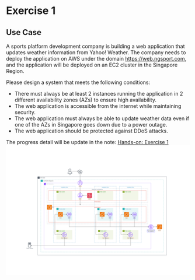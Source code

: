 # Exercise 1
## Use Case
A sports platform development company is building a web application that updates weather information from Yahoo! Weather.
The company needs to deploy the application on AWS under the domain https://web.ngsport.com, and the application will be deployed on an EC2 cluster in the Singapore Region.

Please design a system that meets the following conditions:
- There must always be at least 2 instances running the application in 2 different availability zones (AZs) to ensure high availability.
- The web application is accessible from the internet while maintaining security.
- The web application must always be able to update weather data even if one of the AZs in Singapore goes down due to a power outage.
- The web application should be protected against DDoS attacks.

The progress detail will be update in the note: [Hands-on: Exercise 1](https://duongnt.notion.site/Exercise-1-e32e33e461cb4020b95b92e1f03393fa)
![Excercise 1 Diagram](https://github.com/duongnt0712/AWS-Practice/blob/main/Excercise%201%20Diagram.png)